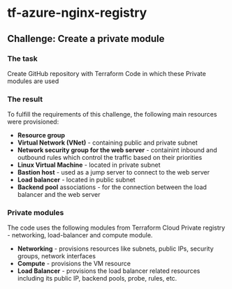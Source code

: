 # tf-azure-nginx-registry

## Challenge: Create a private module

### The task
Create GitHub repository with Terraform Code in which these Private modules are used

### The result

To fulfill the requirements of this challenge, the following main resources were provisioned:

- **Resource group**
- **Virtual Network (VNet)** - containing public and private subnet
- **Network security group for the web server** - containint inbound and outbound rules which control the traffic based on their priorities 
- **Linux Virtual Machine** - located in private subnet
- **Bastion host** - used as a jump server to connect to the web server
- **Load balancer** - located in public subnet
- **Backend pool** associations - for the connection between the load balancer and the web server

### Private modules

The code uses the following modules from Terraform Cloud Private registry - networking, load-balancer and compute module.

- **Networking** - provisions resources like subnets, public IPs, security groups, network interfaces
- **Compute** - provisions the VM resource
- **Load Balancer** - provisions the load balancer related resources including its public IP, backend pools, probe, rules, etc. 